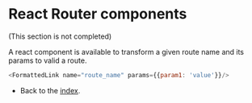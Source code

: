 # React Router components

(This section is not completed)

A react component is available to transform a given route name and its params to valid a route.

```js
<FormattedLink name="route_name" params={{param1: 'value'}}/>
```

- Back to the [index](index.md).
